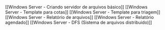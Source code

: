 [[Windows Server - Criando servidor de arquivos básico]]
[[Windows Server - Template para cotas]]
[[Windows Server - Template para triagem]]
[[Windows Server - Relatório de arquivos]]
[[Windows Server - Relatório agendado]]
[[Windows Server - DFS (Sistema de arquivos distribuido)]]